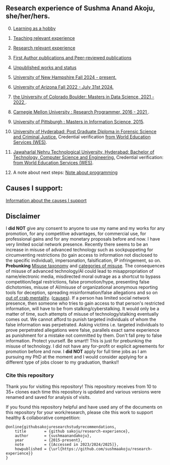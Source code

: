 ## Research experience of Sushma Anand Akoju, she/her/hers.

<!-- 1. <a href="https://github.com/sushmaakoju/research-experience/tree/main/university-of-new-hampshire"> Prof. Laura Dietz, University of New Hampshire: Ongoing, PhD, since Fall 2024</a>. -->

00. <a href="https://github.com/sushmaakoju/research-experience/tree/main/learning-as-a-hobby">Learning as a hobby</a>

0. <a href="https://github.com/sushmaakoju/research-experience/tree/main/learning-as-a-hobby#teaching-relevant-certifications--case-studies---career-pathway">Teaching relevant experience</a>

1. <a href="https://github.com/sushmaakoju/research-experience/tree/main/learning-as-a-hobby#research-relevant-work">Research relevant experience</a>

2. <a href="https://github.com/sushmaakoju/research-experience/tree/main/learning-as-a-hobby#peer-reviewed-and-first-author-research-publications">First Author publications and Peer-reviewed publications</a>

3. <a href="https://github.com/sushmaakoju/research-experience/tree/main/learning-as-a-hobby#unpublished-works">Unpublished works and status </a>

4. <a href="https://github.com/sushmaakoju/research-experience/tree/main/university-of-new-hampshire">University of New Hampshire Fall 2024 - present.</a>

5. <a href="https://github.com/sushmaakoju/research-experience/tree/main/university-of-arizona">University of Arizona Fall 2022 - July 31st 2024.</a>

6. <a href="https://github.com/sushmaakoju/research-experience/tree/main/university-of-colorado-boulder"> the University of Colorado Boulder: Masters in Data Science, 2021 - 2022 </a>.

7. <a href="https://github.com/sushmaakoju/research-experience/tree/main/carnegie-mellon-university">Carnegie Mellon University : Research Programmer, 2016 - 2021 </a>. 

8. <a href="https://github.com/sushmaakoju/research-experience/tree/main/university-of-pittsburgh">University of Pittsburgh : Masters in Information Science, 2015</a>.

9. <a href="https://github.com/sushmaakoju/research-experience/tree/main/university-of-hyderabad">University of Hyderabad: Post Graduate Diploma in Forensic Science and Criminal Justice.</a> 
Credential verification <a href="https://badges.wes.org/Evidence?i=48995b02-2e99-4670-906a-6f4063642959&type=us">from World Education Services (WES)</a>.

10. <a href="https://github.com/sushmaakoju/research-experience/tree/main/JNTU"> Jawaharlal Nehru Technological University, Hyderabad: Bachelor of Technology, Computer Science and Engineering.</a> 
Credential verification: <a href="https://badges.wes.org/Evidence?i=48995b02-2e99-4670-906a-6f4063642959&type=us">from World Education Services (WES)</a>.

11. A note about next steps: <a href="https://github.com/sushmaakoju/research-experience/blob/main/note-about-programming.md"> Note about programming </a>


## Causes I support:

<a href="https://github.com/sushmaakoju/research-experience/causes.md"> Information about the causes I support</a>

## Disclaimer

I **did NOT** give any consent to anyone to use my name and my works for any promotion, for any competitive advantages, for commercial use, for professional gains and for any monetary proposals before and now. I have very limited social network presence. Recently there seems to be an increase in misuse of advanced technology such as sockpuppeting for circumventing restrictions (to gain access to information not disclosed to the specific individual), impersonation, falsification, IP infringement, so on. <b>Prebunking</b> <a href="https://arxiv.org/pdf/2406.13843?">Misuse taxonomy</a> and <a href="https://deepmind.google/discover/blog/mapping-the-misuse-of-generative-ai/">categories of misuse</a>. The consequences of misuse of advanced technology/AI could lead to misappropriation of name/electronic media, misdirected moral outrage as a shortcut to bypass competition/legal restrictions, false promotion/hype, presenting false dichotomies, misuse of AI/misuse of organizational anonymous reporting tools for deception, spreading misinformation/false allegations and so on <a href="https://en.wikipedia.org/wiki/Crab_mentality">out of crab mentality</a>. (<a href="https://github.com/sushmaakoju/research-experience/blob/main/causes.md">causes</a>). If a person has limited social network presence, then someone who tries to gain access to that person's restricted information, will have to be from stalking/cyberstalking. It would only be a matter of time, such attempts of misuse of technology/stalking eventually comes out. We cannot afford to punish targeted individuals of whom the false information was perpetrated. Asking victims i.e. targeted individuals to prove perpetrated allegations were false, parallels exact same experience as punishment for a mistake not committed by them. Don't fall prey to false information. Protect yourself. Be smart!! This is just for prebunking the misuse of technology. I did not have any for-profit or explicit agreements for promotion before and now. I **did NOT** apply for full time jobs as I am pursuing my PhD at the moment and I would consider applying for a different type of jobs closer to my graduation, thanks!!

### Cite this repository

Thank you for visiting this repository!
This repository receives from 10 to 35+ clones each time this repository is updated and various versions were renamed and saved for analysis of visits.

If you found this repository helpful and have used any of the documents on this repository for your work/research, please cite this work to support healthy & collaborative competition:

```
@online{githubsakojuresearchstudyrecommendations,
	title        = {github sakoju/research-experience},
	author       = {sushmaanandakoju},
	year         = {2015-present},
	note         = {[Accessed in 2023/2024/2025]},
	howpublished = {\url{https://github.com/sushmaakoju/research-experience}}
}
```
